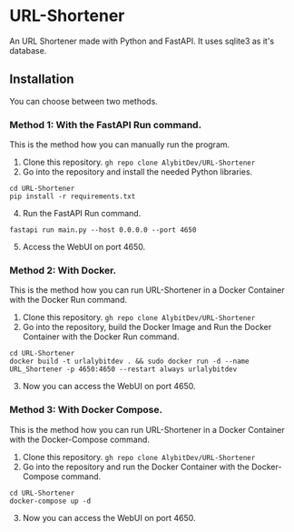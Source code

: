 # URL-Shortener
An URL Shortener made with Python and FastAPI. It uses sqlite3 as it's database.

## Installation
You can choose between two methods.

### Method 1: With the FastAPI Run command.
This is the method how you can manually run the program.

1. Clone this repository.
```gh repo clone AlybitDev/URL-Shortener```
2. Go into the repository and install the needed Python libraries.
```
cd URL-Shortener
pip install -r requirements.txt
```
4. Run the FastAPI Run command.
```
fastapi run main.py --host 0.0.0.0 --port 4650
```
5. Access the WebUI on port 4650.

### Method 2: With Docker.
This is the method how you can run URL-Shortener in a Docker Container with the Docker Run command.

1. Clone this repository.
```gh repo clone AlybitDev/URL-Shortener```
2. Go into the repository, build the Docker Image and Run the Docker Container with the Docker Run command.
```
cd URL-Shortener
docker build -t urlalybitdev . && sudo docker run -d --name URL_Shortener -p 4650:4650 --restart always urlalybitdev
```
3. Now you can access the WebUI on port 4650.

### Method 3: With Docker Compose.
This is the method how you can run URL-Shortener in a Docker Container with the Docker-Compose command.

1. Clone this repository.
```gh repo clone AlybitDev/URL-Shortener```
2. Go into the repository and run the Docker Container with the Docker-Compose command.
```
cd URL-Shortener
docker-compose up -d
```
3. Now you can access the WebUI on port 4650.
